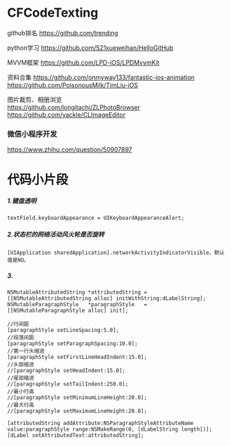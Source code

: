 # CFCodeTexting

github排名 https://github.com/trending

python学习
https://github.com/521xueweihan/HelloGitHub


MVVM框架
https://github.com/LPD-iOS/LPDMvvmKit


资料合集
https://github.com/onmyway133/fantastic-ios-animation
https://github.com/PoisonousMilk/TimLiu-iOS


图片裁剪、相册浏览<br>
https://github.com/longitachi/ZLPhotoBrowser<br>
https://github.com/yackle/CLImageEditor

### 微信小程序开发
https://www.zhihu.com/question/50907897


# 代码小片段

##### 1.键盘透明
```
textField.keyboardAppearance = UIKeyboardAppearanceAlert;
```

##### 2.状态栏的网络活动风火轮是否旋转
```
[UIApplication sharedApplication].networkActivityIndicatorVisible，默认值是NO。
```

##### 3.
```
NSMutableAttributedString *attributedString = [[NSMutableAttributedString alloc] initWithString:dLabelString];  
NSMutableParagraphStyle   *paragraphStyle   = [[NSMutableParagraphStyle alloc] init];  

//行间距  
[paragraphStyle setLineSpacing:5.0];  
//段落间距  
[paragraphStyle setParagraphSpacing:10.0];  
//第一行头缩进  
[paragraphStyle setFirstLineHeadIndent:15.0];  
//头部缩进  
//[paragraphStyle setHeadIndent:15.0];  
//尾部缩进  
//[paragraphStyle setTailIndent:250.0];  
//最小行高  
//[paragraphStyle setMinimumLineHeight:20.0];  
//最大行高  
//[paragraphStyle setMaximumLineHeight:20.0];  
      
[attributedString addAttribute:NSParagraphStyleAttributeName value:paragraphStyle range:NSMakeRange(0, [dLabelString length])];  
[dLabel setAttributedText:attributedString];  
```
